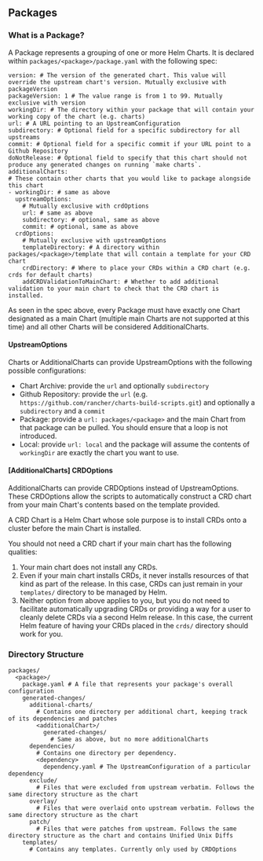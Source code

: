## Packages

### What is a Package?

A Package represents a grouping of one or more Helm Charts. It is declared within `packages/<package>/package.yaml` with the following spec:

```text
version: # The version of the generated chart. This value will override the upstream chart's version. Mutually exclusive with packageVersion
packageVersion: 1 # The value range is from 1 to 99. Mutually exclusive with version
workingDir: # The directory within your package that will contain your working copy of the chart (e.g. charts)
url: # A URL pointing to an UpstreamConfiguration
subdirectory: # Optional field for a specific subdirectory for all upstreams
commit: # Optional field for a specific commit if your URL point to a Github Repository
doNotRelease: # Optional field to specify that this chart should not produce any generated changes on running `make charts`.
additionalCharts:
# These contain other charts that you would like to package alongside this chart
- workingDir: # same as above
  upstreamOptions:
    # Mutually exclusive with crdOptions
    url: # same as above
    subdirectory: # optional, same as above
    commit: # optional, same as above
  crdOptions:
    # Mutually exclusive with upstreamOptions
    templateDirectory: # A directory within packages/<package>/template that will contain a template for your CRD chart
    crdDirectory: # Where to place your CRDs within a CRD chart (e.g. crds for default charts)
    addCRDValidationToMainChart: # Whether to add additional validation to your main chart to check that the CRD chart is installed.
```

As seen in the spec above, every Package must have exactly one Chart designated as a main Chart (multiple main Charts are not supported at this time) and all other Charts will be considered AdditionalCharts.

#### UpstreamOptions

Charts or AdditionalCharts can provide UpstreamOptions with the following possible configurations:
- Chart Archive: provide the `url` and optionally `subdirectory`
- Github Repository: provide the `url` (e.g. `https://github.com/rancher/charts-build-scripts.git`) and optionally a `subdirectory` and a `commit`
- Package: provide a `url: packages/<package>` and the main Chart from that package can be pulled. You should ensure that a loop is not introduced.
- Local: provide `url: local` and the package will assume the contents of `workingDir` are exactly the chart you want to use.

#### [AdditionalCharts] CRDOptions

AdditionalCharts can provide CRDOptions instead of UpstreamOptions. These CRDOptions allow the scripts to automatically construct a CRD chart from your main Chart's contents based on the template provided.

A CRD Chart is a Helm Chart whose sole purpose is to install CRDs onto a cluster before the main Chart is installed.

You should not need a CRD chart if your main chart has the following qualities:
1) Your main chart does not install any CRDs.
2) Even if your main chart installs CRDs, it never installs resources of that kind as part of the release. In this case, CRDs can just remain in your `templates/` directory to be managed by Helm.
3) Neither option from above applies to you, but you do not need to facilitate automatically upgrading CRDs or providing a way for a user to cleanly delete CRDs via a second Helm release. In this case, the current Helm feature of having your CRDs placed in the `crds/` directory should work for you.

### Directory Structure

```text
packages/
  <package>/
    package.yaml # A file that represents your package's overall configuration
    generated-changes/
      additional-charts/
        # Contains one directory per additional chart, keeping track of its dependencies and patches
        <additionalChart>/
          generated-changes/
            # Same as above, but no more additionalCharts
      dependencies/
        # Contains one directory per dependency.
        <dependency>
          dependency.yaml # The UpstreamConfiguration of a particular dependency
      exclude/
        # Files that were excluded from upstream verbatim. Follows the same directory structure as the chart
      overlay/
        # Files that were overlaid onto upstream verbatim. Follows the same directory structure as the chart
      patch/
        # Files that were patches from upstream. Follows the same directory structure as the chart and contains Unified Unix Diffs
    templates/
      # Contains any templates. Currently only used by CRDOptions
```

